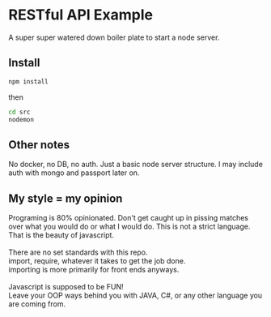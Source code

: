 # RESTful API Example

A super super watered down boiler plate to start a node server.

## Install
```bash
npm install
```
then
```bash
cd src
nodemon
```

## Other notes
No docker, no DB, no auth. Just a basic node server structure.
I may include auth with mongo and passport later on.

## My style = my opinion
Programing is 80% opinionated. Don't get caught up in pissing matches over what you would do or what I would do.
This is not a strict language. That is the beauty of javascript. </br>
</br>
There are no set standards with this repo. </br>
import, require, whatever it takes to get the job done. </br>
importing is more primarily for front ends anyways.
</br>
</br>
Javascript is supposed to be FUN!</br>
Leave your OOP ways behind you with JAVA, C#, or any other
language you are coming from.